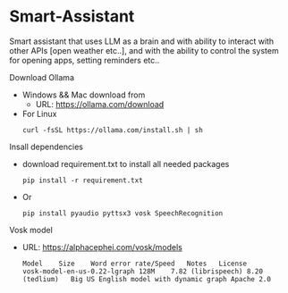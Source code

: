 # Smart-Assistant
Smart assistant that uses LLM as a brain and with ability to interact with other APIs [open weather etc..], and with the ability to control the system for opening apps, setting reminders etc..

Download Ollama

* Windows && Mac download from
    * URL: https://ollama.com/download
* For Linux
  ```
  curl -fsSL https://ollama.com/install.sh | sh
  ```

Insall dependencies

* download requirement.txt to install all needed packages
    ```
    pip install -r requirement.txt
    ```
* Or 
    ```
    pip install pyaudio pyttsx3 vosk SpeechRecognition
    ```

Vosk model

* URL: https://alphacephei.com/vosk/models
   ```
   Model	Size	Word error rate/Speed	Notes	License
   vosk-model-en-us-0.22-lgraph	128M	7.82 (librispeech) 8.20 (tedlium)	Big US English model with dynamic graph	Apache 2.0
   ```
